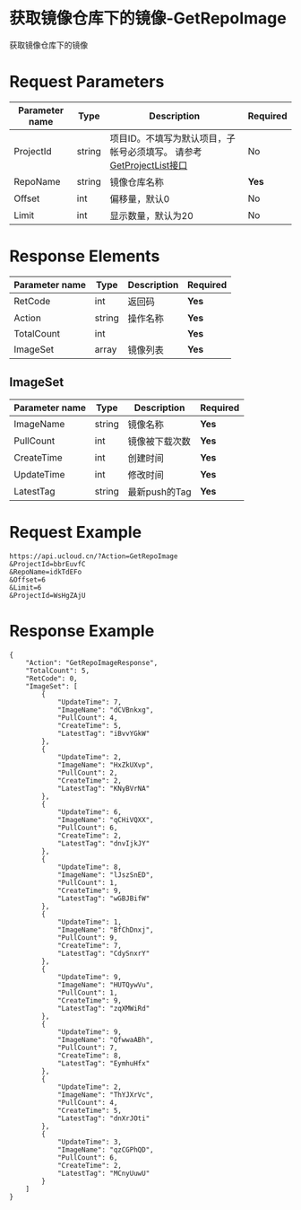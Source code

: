 # 获取镜像仓库下的镜像-GetRepoImage

获取镜像仓库下的镜像

# Request Parameters
|Parameter name|Type|Description|Required|
|---|---|---|---|
|ProjectId|string|项目ID。不填写为默认项目，子帐号必须填写。 请参考[GetProjectList接口](../summary/get_project_list.html)|No|
|RepoName|string|镜像仓库名称|**Yes**|
|Offset|int|偏移量，默认0|No|
|Limit|int|显示数量，默认为20|No|

# Response Elements
|Parameter name|Type|Description|Required|
|---|---|---|---|
|RetCode|int|返回码|**Yes**|
|Action|string|操作名称|**Yes**|
|TotalCount|int||**Yes**|
|ImageSet|array|镜像列表|**Yes**|

## ImageSet
|Parameter name|Type|Description|Required|
|---|---|---|---|
|ImageName|string|镜像名称|**Yes**|
|PullCount|int|镜像被下载次数|**Yes**|
|CreateTime|int|创建时间|**Yes**|
|UpdateTime|int|修改时间|**Yes**|
|LatestTag|string|最新push的Tag|**Yes**|

# Request Example
```
https://api.ucloud.cn/?Action=GetRepoImage
&ProjectId=bbrEuvfC
&RepoName=idkTdEFo
&Offset=6
&Limit=6
&ProjectId=WsHgZAjU
```

# Response Example
```
{
    "Action": "GetRepoImageResponse", 
    "TotalCount": 5, 
    "RetCode": 0, 
    "ImageSet": [
        {
            "UpdateTime": 7, 
            "ImageName": "dCVBnkxg", 
            "PullCount": 4, 
            "CreateTime": 5, 
            "LatestTag": "iBvvYGkW"
        }, 
        {
            "UpdateTime": 2, 
            "ImageName": "HxZkUXvp", 
            "PullCount": 2, 
            "CreateTime": 2, 
            "LatestTag": "KNyBVrNA"
        }, 
        {
            "UpdateTime": 6, 
            "ImageName": "qCHiVQXX", 
            "PullCount": 6, 
            "CreateTime": 2, 
            "LatestTag": "dnvIjkJY"
        }, 
        {
            "UpdateTime": 8, 
            "ImageName": "lJszSnED", 
            "PullCount": 1, 
            "CreateTime": 9, 
            "LatestTag": "wGBJBifW"
        }, 
        {
            "UpdateTime": 1, 
            "ImageName": "BfChDnxj", 
            "PullCount": 9, 
            "CreateTime": 7, 
            "LatestTag": "CdySnxrY"
        }, 
        {
            "UpdateTime": 9, 
            "ImageName": "HUTQywVu", 
            "PullCount": 1, 
            "CreateTime": 9, 
            "LatestTag": "zqXMWiRd"
        }, 
        {
            "UpdateTime": 9, 
            "ImageName": "QfwwaABh", 
            "PullCount": 7, 
            "CreateTime": 8, 
            "LatestTag": "EymhuHfx"
        }, 
        {
            "UpdateTime": 2, 
            "ImageName": "ThYJXrVc", 
            "PullCount": 4, 
            "CreateTime": 5, 
            "LatestTag": "dnXrJOti"
        }, 
        {
            "UpdateTime": 3, 
            "ImageName": "qzCGPhQD", 
            "PullCount": 6, 
            "CreateTime": 2, 
            "LatestTag": "MCnyUuwU"
        }
    ]
}
```

